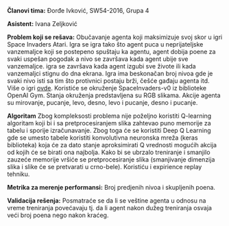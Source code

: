**Članovi tima:**
Đorđe Ivković, SW54-2016, Grupa 4

**Asistent:**
Ivana Zeljković

**Problem koji se rešava:**
Obučavanje agenta koji maksimizuje svoj skor u igri Space Invaders Atari. Igra se igra tako što agent puca u neprijateljske vanzemaljce koji se postepeno spuštaju ka agentu, agent dobija poene za svaki uspešan pogodak a nivo se završava kada agent ubije sve vanzemaljce. igra se završava kada agent izgubi sve živote ili kada vanzemaljci stignu do dna ekrana.  Igra ima beskonačan broj nivoa gde je svaki nivo isti sa tim što protivnici postaju brži, češće gađaju agenta itd. Više o igri [ovde](https://en.wikipedia.org/wiki/Space_Invaders).
Koristiće se okruženje SpaceInvaders-v0 iz biblioteke OpenAI Gym. Stanja okruženja predstavljena su RGB slikama. Akcije agenta su mirovanje, pucanje, levo, desno, levo i pucanje, desno i pucanje. 

**Algoritam**
Zbog kompleksosti problema nije poželjno koristiti Q-learning algoritam koji bi i sa pretprocesiranjem slika zahtevao puno memorije za tabelu i sporije izračunavanje. Zbog toga će se koristiti Deep Q Learning gde se umesto tabele koristiti konvolutivna neuronska mreža (keras biblioteka) koja će za dato stanje aproksimirati Q vrednosti mogućih akcija od kojih će se birati ona najbolja. Kako bi se ubrzalo treniranje i smanjilo zauzeće memorije vršiće se pretprocesiranje slika (smanjivanje dimenzija slika i slike će se pretvarati u crno-bele). Koristiću i expirience replay tehniku. 

**Metrika za merenje performansi:**
Broj predjenih nivoa i skupljenih poena.

**Validacija rešenja:**
Posmatraće se da li se veštine agenta u odnosu na vreme treniranja povećavaju tj. da li agent nakon dužeg treniranja osvaja veći broj poena nego nakon kraćeg.
